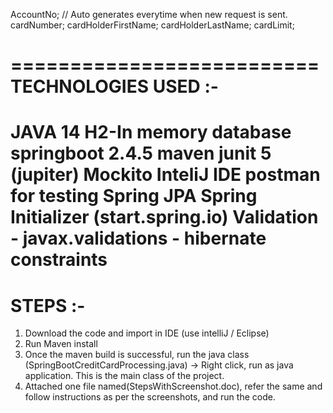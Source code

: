 AccountNo;  // Auto generates everytime when new request is sent.
cardNumber;
cardHolderFirstName;
cardHolderLastName;
cardLimit;

==========================
TECHNOLOGIES USED :-
=======================

JAVA 14
H2-In memory database
springboot 2.4.5
maven
junit 5 (jupiter)
Mockito
InteliJ IDE
postman for testing 
Spring JPA
Spring Initializer (start.spring.io)
Validation
    - javax.validations
    - hibernate constraints
==========================

STEPS :-
==========================

1. Download the code and import in IDE (use intelliJ / Eclipse)
2. Run Maven install
3. Once the maven build is successful, run the java class (SpringBootCreditCardProcessing.java) -> Right click, run as java application.
This is the main class of the project.
4. Attached one file named(StepsWithScreenshot.doc), refer the same and follow instructions as per the screenshots, and run the code.


